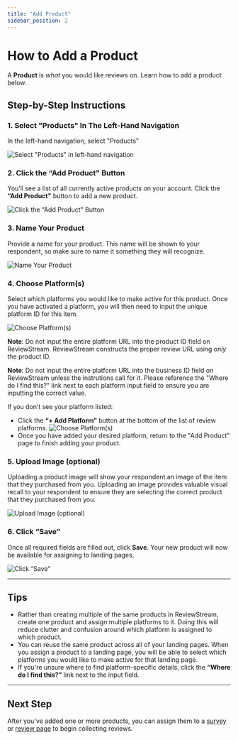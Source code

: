 ```yaml
---
title: "Add Product"
sidebar_position: 2
---
```


# How to Add a Product

A **Product** is _what_ you would like reviews on. Learn how to add a product below.

## Step-by-Step Instructions

### 1. Select "Products" In The Left-Hand Navigation

In the left-hand navigation, select "Products"

![Select "Products" in left-hand navigation](/img/items/products/products.png)

### 2. Click the “Add Product" Button

You’ll see a list of all currently active products on your account. Click the **“Add Product"** button to add a new product.

![Click the “Add Product" Button](/img/items/products/add.png)

### 3. Name Your Product

Provide a name for your product. This name will be shown to your respondent, so make sure to name it something they will recognize.

![Name Your Product](/img/items/products/name.png)

### 4. Choose Platform(s)

Select which platforms you would like to make active for this product. Once you have activated a platform, you will then need to input the unique platform ID for this item.

![Choose Platform(s)](/img/items/products/platforms.png)

**Note**: Do not input the entire platform URL into the product ID field on ReviewStream. ReviewStream constructs the proper review URL using _only_ the product ID.

**Note**: Do not input the entire platform URL into the business ID field on ReviewStream unless the instrutions call for it. Please reference the "Where do I find this?" link next to each platform input field to ensure you are inputting the correct value.

If you don’t see your platform listed:

-   Click the **“+ Add Platform”** button at the bottom of the list of review platforms.
    ![Choose Platform(s)](/img/items/products/add_platform.png)
-   Once you have added your desired platform, return to the "Add Product" page to finish adding your product.

### 5. Upload Image (optional)

Uploading a product image will show your respondent an image of the item that they purchased from you. Uploading an image provides valuable visual recall to your respondent to ensure they are selecting the correct product that they purchased from you.

![Upload Image (optional)](/img/items/products/image.png)

### 6. Click “Save”

Once all required fields are filled out, click **Save**. Your new product will now be available for assigning to landing pages.

![Click “Save”](/img/items/products/save.png)

---

## Tips

-   Rather than creating multiple of the same products in ReviewStream, create one product and assign multiple platforms to it. Doing this will reduce clutter and confusion around which platform is assigned to which product.
-   You can reuse the same product across all of your landing pages. When you assign a product to a landing page, you will be able to select which platforms you would like to make active for that landing page.
-   If you're unsure where to find platform-specific details, click the **“Where do I find this?”** link next to the input field.

---

## Next Step

After you've added one or more products, you can assign them to a [survey](../landingpages/survey) or [review page](../landingpages/reviewpage) to begin collecting reviews.
